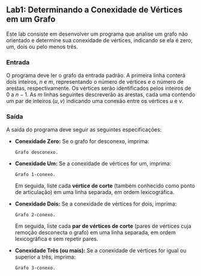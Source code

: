 ## Lab1: Determinando a Conexidade de Vértices em um Grafo

Este lab consiste em desenvolver um programa que analise um grafo não orientado e determine sua conexidade de vértices, indicando se ela é zero, um, dois ou pelo menos três.

### Entrada

O programa deve ler o grafo da entrada padrão. A primeira linha conterá dois inteiros, $n$ e $m$, representando o número de vértices e o número de arestas, respectivamente. Os vértices serão identificados pelos inteiros de $0$ a $n-1$. As $m$ linhas seguintes descreverão as arestas, cada uma contendo um par de inteiros $(u, v)$ indicando uma conexão entre os vértices $u$ e $v$.

### Saída

A saída do programa deve seguir as seguintes especificações:

* **Conexidade Zero:** Se o grafo for desconexo, imprima:
    ```
    Grafo desconexo.
    ```

* **Conexidade Um:** Se a conexidade de vértices for um, imprima:
    ```
    Grafo 1-conexo.
    ```
    Em seguida, liste cada **vértice de corte** (também conhecido como ponto de articulação) em uma linha separada, em ordem lexicográfica.

* **Conexidade Dois:** Se a conexidade de vértices for dois, imprima:
    ```
    Grafo 2-conexo.
    ```
    Em seguida, liste cada **par de vértices de corte** (pares de vértices cuja remoção desconecta o grafo) em uma linha separada, em ordem lexicográfica e sem repetir pares.

* **Conexidade Três (ou mais):** Se a conexidade de vértices for igual ou superior a três, imprima:
    ```
    Grafo 3-conexo.
    ```
